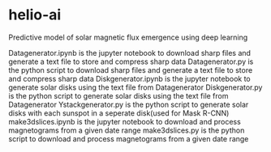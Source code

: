 # helio-ai
Predictive model of solar magnetic flux emergence using deep learning

Datagenerator.ipynb is the jupyter notebook to download sharp files and generate a text file to store and compress sharp data
Datagenerator.py is the python script to download sharp files and generate a text file to store and compress sharp data
Diskgenerator.ipynb is the jupyter notebook to generate solar disks using the text file from Datagenerator
Diskgenerator.py is the python script to generate solar disks using the text file from Datagenerator
Ystackgenerator.py is the python script to generate solar disks with each sunspot in a seperate disk(used for Mask R-CNN)
make3dslices.ipynb is the jupyter notebook to download and process magnetograms from a given date range
make3dslices.py is the python script to download and process magnetograms from a given date range